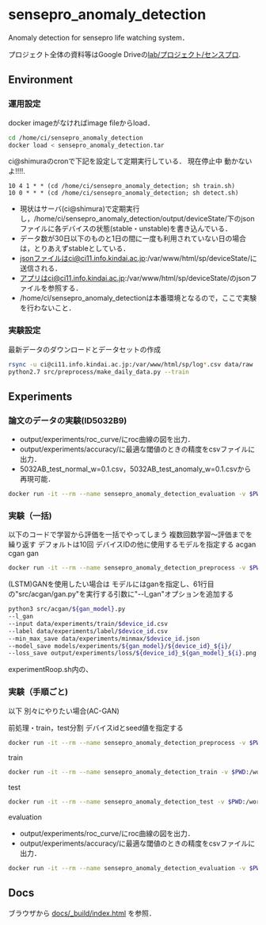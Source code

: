 # sensepro_anomaly_detection

Anomaly detection for sensepro life watching system．

プロジェクト全体の資料等はGoogle Driveの[lab/プロジェクト/センスプロ](https://drive.google.com/drive/u/0/folders/1ZDGCE8IGZrwjf0DMM8UYymZv4dlZ9dM1).

## Environment

### 運用設定

docker imageがなければimage fileからload．

```zsh
cd /home/ci/sensepro_anomaly_detection
docker load < sensepro_anomaly_detection.tar
```

ci@shimuraのcronで下記を設定して定期実行している．
現在停止中 動かないよ!!!!.

```cron
10 4 1 * * (cd /home/ci/sensepro_anomaly_detection; sh train.sh)
10 0 * * * (cd /home/ci/sensepro_anomaly_detection; sh detect.sh)
```

- 現状はサーバ(ci@shimura)で定期実行し，/home/ci/sensepro_anomaly_detection/output/deviceState/下のjsonファイルに各デバイスの状態(stable・unstable)を書き込んでいる．
- データ数が30日以下のものと1日の間に一度も利用されていない日の場合は，とりあえずstableとしている．
- jsonファイルはci@ci11.info.kindai.ac.jp:/var/www/html/sp/deviceState/に送信される．
- アプリはci@ci11.info.kindai.ac.jp:/var/www/html/sp/deviceState/のjsonファイルを参照する．
- /home/ci/sensepro_anomaly_detectionは本番環境となるので，ここで実験を行わないこと．

### 実験設定

最新データのダウンロードとデータセットの作成

```zsh
rsync -u ci@ci11.info.kindai.ac.jp:/var/www/html/sp/log*.csv data/raw
python2.7 src/preprocess/make_daily_data.py --train
```

## Experiments

### 論文のデータの実験(ID5032B9)

- output/experiments/roc_curve/にroc曲線の図を出力．
- output/experiments/accuracy/に最適な閾値のときの精度をcsvファイルに出力．
- 5032AB_test_normal_w=0.1.csv，5032AB_test_anomaly_w=0.1.csvから再現可能．

```zsh
docker run -it --rm --name sensepro_anomaly_detection_evaluation -v $PWD:/workspace -w /workspace minamotofordocker/sensepro_anomaly_detection sh experimentsEvaluation.sh 5032B9
```

### 実験（一括)

以下のコードで学習から評価を一括でやってしまう 複数回数学習～評価までを繰り返す デフォルトは10回
デバイスIDの他に使用するモデルを指定する
acgan
cgan
gan

```zsh
docker run -it --rm --name sensepro_anomaly_detection_preprocess -v $PWD:/workspace -w /workspace minamotofordocker/sensepro_anomaly_detection sh experimentsRoop.sh 5032B9 acgan
```

(LSTM)GANを使用したい場合は
モデルにはganを指定し、61行目の"src/acgan/gan.py"を実行する引数に"--l_gan"オプションを追加する

```zsh
python3 src/acgan/${gan_model}.py 
--l_gan
--input data/experiments/train/$device_id.csv 
--label data/experiments/label/$device_id.csv 
--min_max_save data/experiments/minmax/$device_id.json 
--model_save models/experiments/${gan_model}/${device_id}_${i}/ 
--loss_save output/experiments/loss/${device_id}_${gan_model}_${i}.png 
```
experimentRoop.sh内の、

### 実験（手順ごと)

以下 別々にやりたい場合(AC-GAN)

前処理・train，test分割
デバイスidとseed値を指定する

```zsh
docker run -it --rm --name sensepro_anomaly_detection_preprocess -v $PWD:/workspace -w /workspace minamotofordocker/sensepro_anomaly_detection sh experimentsPreprocess.sh 5032B9 0
```

train

```zsh
docker run -it --rm --name sensepro_anomaly_detection_train -v $PWD:/workspace -w /workspace minamotofordocker/sensepro_anomaly_detection sh experimentsTrain.sh 5032B9
```

test

```zsh
docker run -it --rm --name sensepro_anomaly_detection_test -v $PWD:/workspace -w /workspace minamotofordocker/sensepro_anomaly_detection sh experimentsTest.sh 5032B9
```

evaluation

- output/experiments/roc_curve/にroc曲線の図を出力．
- output/experiments/accuracy/に最適な閾値のときの精度をcsvファイルに出力．

```zsh
docker run -it --rm --name sensepro_anomaly_detection_evaluation -v $PWD:/workspace -w /workspace minamotofordocker/sensepro_anomaly_detection sh experimentsEvaluation.sh 503342
```

## Docs

ブラウザから
[docs/\_build/index.html](docs/_build/index.html)
を参照．
